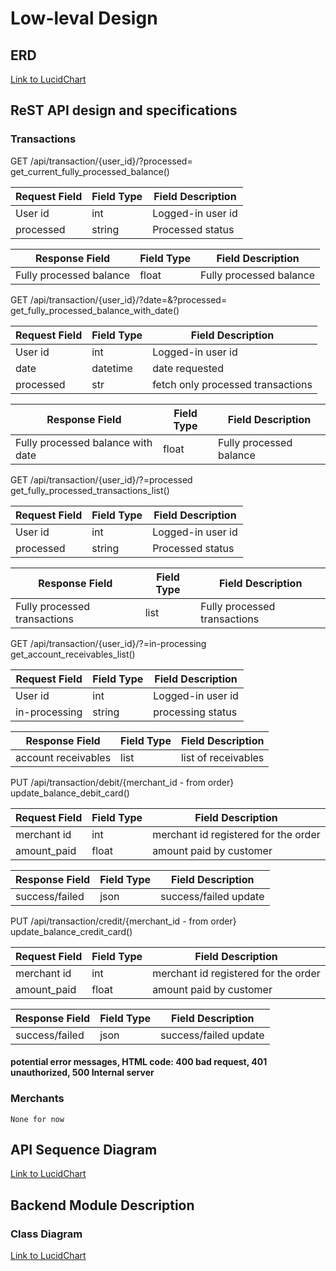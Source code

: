 # Low-leval Design
## ERD
[Link to LucidChart](https://lucid.app/lucidchart/46d3f75f-e18d-434b-a764-33db2f0f6cc6/edit?viewport_loc=-7087%2C-2325%2C3369%2C3123%2C0_0&invitationId=inv_1814f6ab-0de8-45a3-8abf-234cca2ee2c0)
## ReST API design and specifications
### Transactions
GET /api/transaction/{user_id}/?processed=
get_current_fully_processed_balance()

| Request Field | Field Type | Field Description |
| --------      | -------    |   -------         |
| User id       | int        | Logged-in user id |
| processed     | string     | Processed status  |


| Response Field          | Field Type | Field Description |
| --------                | -------    |   -------         |
| Fully processed balance | float      | Fully processed balance |


GET /api/transaction/{user_id}/?date=&?processed=
get_fully_processed_balance_with_date()

| Request Field | Field Type | Field Description |
| --------      | -------    |   -------         |
| User id       | int        | Logged-in user id |
| date          | datetime   | date requested    |
| processed     | str        | fetch only processed transactions |

| Response Field                    | Field Type | Field Description |
| --------                          | -------    |   -------         |
| Fully processed balance with date | float      | Fully processed balance |


GET /api/transaction/{user_id}/?=processed
get_fully_processed_transactions_list()

| Request Field | Field Type | Field Description |
| --------      | -------    |   -------         |
| User id       | int        | Logged-in user id |
| processed     | string     | Processed status  |

| Response Field                | Field Type | Field Description |
| --------                      | -------    |   -------         |
| Fully processed transactions  | list       | Fully processed transactions |


GET /api/transaction/{user_id}/?=in-processing
get_account_receivables_list()

| Request Field     | Field Type | Field Description  |
| --------          | -------    |   -------          |
| User id           | int        | Logged-in user id  |
| in-processing     | string     | processing status  |

| Response Field       | Field Type | Field Description |
| --------             | -------    |   -------         |
| account receivables  | list       | list of receivables   |


PUT /api/transaction/debit/{merchant_id - from order}
update_balance_debit_card()

| Request Field     | Field Type | Field Description  |
| --------          | -------    |   -------          |
| merchant id       | int        | merchant id registered for the order  |
| amount_paid       | float      | amount paid by customer  |

| Response Field  | Field Type | Field Description |
| --------        | -------    |   -------         |
| success/failed  | json       | success/failed update |


PUT /api/transaction/credit/{merchant_id - from order}
update_balance_credit_card()

| Request Field     | Field Type | Field Description  |
| --------          | -------    |   -------          |
| merchant id       | int        | merchant id registered for the order  |
| amount_paid       | float      | amount paid by customer  |

| Response Field  | Field Type | Field Description |
| --------        | -------    |   -------         |
| success/failed  | json       | success/failed update |

#### potential error messages, HTML code: 400 bad request, 401 unauthorized, 500 Internal server

### Merchants
    None for now

## API Sequence Diagram
[Link to LucidChart](https://lucid.app/lucidchart/a70e3c66-9187-4fe6-9096-4d59370e7682/edit?viewport_loc=-1623%2C-1069%2C2246%2C2082%2C0_0&invitationId=inv_bde619a4-b2c6-4636-9f13-85367c327943)
## Backend Module Description
### Class Diagram
[Link to LucidChart](https://lucid.app/lucidchart/46d3f75f-e18d-434b-a764-33db2f0f6cc6/edit?viewport_loc=-7087%2C-2325%2C3369%2C3123%2C0_0&invitationId=inv_1814f6ab-0de8-45a3-8abf-234cca2ee2c0)



